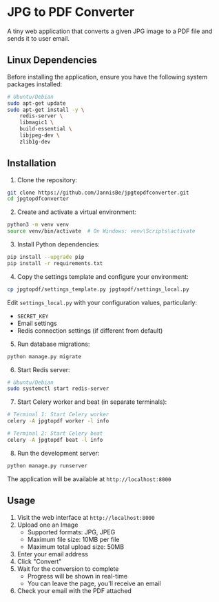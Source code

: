 # JPG to PDF Converter

A tiny web application that converts a given JPG image to a PDF file and sends it to user email.

## Linux Dependencies

Before installing the application, ensure you have the following system packages installed:

```bash
# Ubuntu/Debian
sudo apt-get update
sudo apt-get install -y \
    redis-server \
    libmagic1 \
    build-essential \
    libjpeg-dev \
    zlib1g-dev
```

## Installation

1. Clone the repository:
```bash
git clone https://github.com/JannisBe/jpgtopdfconverter.git
cd jpgtopdfconverter
```

2. Create and activate a virtual environment:
```bash
python3 -m venv venv
source venv/bin/activate  # On Windows: venv\Scripts\activate
```

3. Install Python dependencies:
```bash
pip install --upgrade pip
pip install -r requirements.txt
```

4. Copy the settings template and configure your environment:
```bash
cp jpgtopdf/settings_template.py jpgtopdf/settings_local.py
```
Edit `settings_local.py` with your configuration values, particularly:
- `SECRET_KEY`
- Email settings
- Redis connection settings (if different from default)

5. Run database migrations:
```bash
python manage.py migrate
```

6. Start Redis server:
```bash
# Ubuntu/Debian
sudo systemctl start redis-server
```

7. Start Celery worker and beat (in separate terminals):
```bash
# Terminal 1: Start Celery worker
celery -A jpgtopdf worker -l info

# Terminal 2: Start Celery beat
celery -A jpgtopdf beat -l info
```

8. Run the development server:
```bash
python manage.py runserver
```

The application will be available at `http://localhost:8000`

## Usage

1. Visit the web interface at `http://localhost:8000`
2. Upload one an Image
   - Supported formats: JPG, JPEG
   - Maximum file size: 10MB per file
   - Maximum total upload size: 50MB
3. Enter your email address
4. Click "Convert"
5. Wait for the conversion to complete
   - Progress will be shown in real-time
   - You can leave the page, you'll receive an email
6. Check your email with the PDF attached